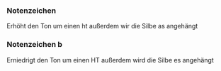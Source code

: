 ### Notenzeichen # 
Erhöht den Ton um einen ht außerdem wir die Silbe as angehängt

### Notenzeichen b
Erniedrigt den Ton um einen HT außerdem wird die Silbe es angehängt 